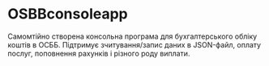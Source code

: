 # OSBBconsoleapp

Самомтійно створена консольна програма для бухгалтерського обліку коштів в ОСББ.
Підтримує зчитування/запис даних в JSON-файл, оплату послуг, поповнення рахунків і різного роду виплати.
